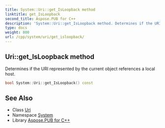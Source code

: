 ```yaml
---
title: System::Uri::get_IsLoopback method
linktitle: get_IsLoopback
second_title: Aspose.PUB for C++
description: 'System::Uri::get_IsLoopback method. Determines if the URI represented by the current object references a local host in C++.'
type: docs
weight: 800
url: /cpp/system/uri/get_isloopback/
---
```

## Uri::get_IsLoopback method


Determines if the URI represented by the current object references a local host.

```cpp
bool System::Uri::get_IsLoopback() const
```

## See Also

* Class [Uri](../)
* Namespace [System](../../)
* Library [Aspose.PUB for C++](../../../)
